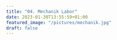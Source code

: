 ```yaml
---
title: "04. Mechanik Labor"
date: 2023-01-30T13:55:59+01:00
featured_image: "/pictures/mechanik.jpg"
draft: false
---
```


